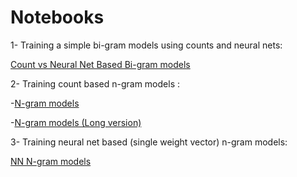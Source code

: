 # Notebooks

1- Training a simple bi-gram models using counts and neural nets: 

[Count vs Neural Net Based Bi-gram models](1_count-vs-nn-clss.ipynb)

2- Training count based n-gram models : 

-[N-gram models](2_n-gram.ipynb)

-[N-gram models (Long version)](2_n-gram-long.ipynb)

3- Training neural net based (single weight vector) n-gram models:

[NN N-gram models](3_nn-n-gram.ipynb)